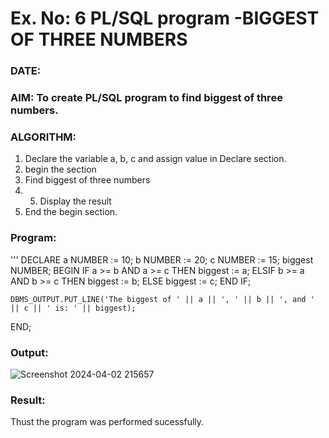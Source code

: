 # Ex. No: 6 PL/SQL program -BIGGEST OF THREE NUMBERS  
### DATE: 
### AIM: To create PL/SQL program to find biggest of three numbers.

### ALGORITHM:
1. Declare the variable a, b, c and assign value in Declare section.
2. begin the section
3. Find biggest of three numbers 
4. 5. Display the result 
6. End the begin section.

### Program:
'''
 DECLARE
     a NUMBER := 10; 
     b NUMBER := 20; 
     c NUMBER := 15; 
     biggest NUMBER;
 BEGIN
     IF a >= b AND a >= c THEN
         biggest := a;
     ELSIF b >= a AND b >= c THEN
         biggest := b;
     ELSE
         biggest := c;
     END IF;
    
    DBMS_OUTPUT.PUT_LINE('The biggest of ' || a || ', ' || b || ', and ' || c || ' is: ' || biggest);
END;


### Output:
![Screenshot 2024-04-02 215657](https://github.com/nandhu6523/DBMS/assets/123856724/0827623e-5725-4068-b080-8944cc8644fb)




### Result:
Thust the program was performed sucessfully.

